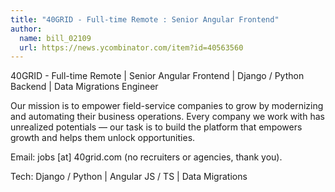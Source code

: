 ```yaml
---
title: "40GRID - Full-time Remote : Senior Angular Frontend"
author:
  name: bill_02109
  url: https://news.ycombinator.com/item?id=40563560
---
```

40GRID - Full-time Remote | Senior Angular Frontend | Django &#x2F; Python Backend | Data Migrations Engineer

Our mission is to empower field-service companies to grow by modernizing and automating their business operations. Every company we work with has unrealized potentials — our task is to build the platform that empowers growth and helps them unlock opportunities.

Email: jobs [at] 40grid.com (no recruiters or agencies, thank you).

Tech: Django &#x2F; Python | Angular JS &#x2F; TS | Data Migrations
